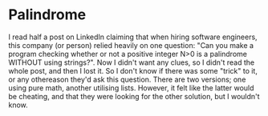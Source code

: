 # Palindrome
I read half a post on LinkedIn claiming that when hiring software engineers, this company (or person) relied heavily on one question: "Can you make a program checking whether or not a positive integer N>0 is a palindrome WITHOUT using strings?". Now I didn't want any clues, so I didn't read the whole post, and then I lost it. So I don't know if there was some "trick" to it, or any othereason they'd ask this question. There are two versions; one using pure math, another utilising lists. However, it felt like the latter would be cheating, and that they were looking for the other solution, but I wouldn't know.
